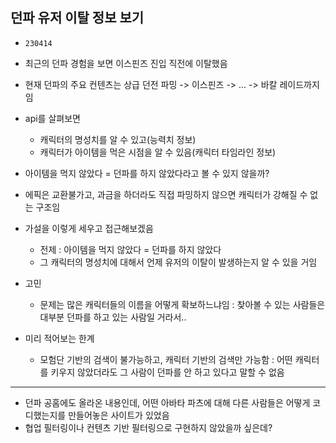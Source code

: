 ## 던파 유저 이탈 정보 보기
- `230414`
- 최근의 던파 경험을 보면 이스핀즈 진입 직전에 이탈했음
- 현재 던파의 주요 컨텐츠는 상급 던전 파밍 -> 이스핀즈 -> ... -> 바칼 레이드까지임
- api를 살펴보면
    - 캐릭터의 명성치를 알 수 있고(능력치 정보)
    - 캐릭터가 아이템을 먹은 시점을 알 수 있음(캐릭터 타임라인 정보)
- 아이템을 먹지 않았다 = 던파를 하지 않았다라고 볼 수 있지 않을까?
- 에픽은 교환불가고, 과금을 하더라도 직접 파밍하지 않으면 캐릭터가 강해질 수 없는 구조임
- 가설을 이렇게 세우고 접근해보겠음 
    - 전제 : 아이템을 먹지 않았다 = 던파를 하지 않았다
    - 그 캐릭터의 명성치에 대해서 언제 유저의 이탈이 발생하는지 알 수 있을 거임

- 고민
    - 문제는 많은 캐릭터들의 이름을 어떻게 확보하느냐임 : 찾아볼 수 있는 사람들은 대부분 던파를 하고 있는 사람일 거라서..
    
- 미리 적어보는 한계
    - 모험단 기반의 검색이 불가능하고, 캐릭터 기반의 검색만 가능함 : 어떤 캐릭터를 키우지 않았더라도 그 사람이 던파를 안 하고 있다고 말할 수 없음

---
- 던파 공홈에도 올라온 내용인데, 어떤 아바타 파츠에 대해 다른 사람들은 어떻게 코디했는지를 만들어놓은 사이트가 있었음
- 협업 필터링이나 컨텐츠 기반 필터링으로 구현하지 않았을까 싶은데?